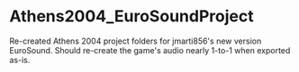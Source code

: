 # Athens2004_EuroSoundProject
Re-created Athens 2004 project folders for jmarti856's new version EuroSound. Should re-create the game's audio nearly 1-to-1 when exported as-is.
